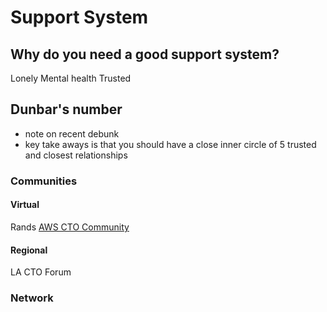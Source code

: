 # Support System

## Why do you need a good support system?
Lonely
Mental health
Trusted 

## Dunbar's number
* note on recent debunk
* key take aways is that you should have a close inner circle of 5 trusted and closest relationships

### Communities
#### Virtual
Rands
[AWS CTO Community](https://cto-community.super.site/)

#### Regional
LA CTO Forum

### Network
